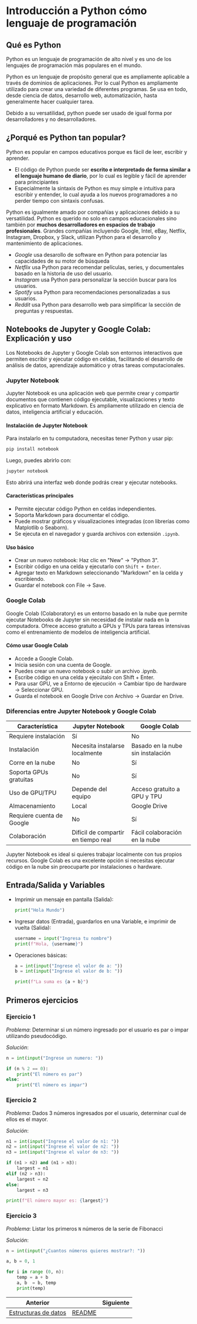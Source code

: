 # Introducción a Python cómo lenguaje de programación

## Qué es Python

Python es un lenguaje de programación de alto nivel y es uno de los lenguajes de programación más populares en el mundo.

Python es un lenguaje de propósito general que es ampliamente aplicable a través de dominios de aplicaciones. Por lo cual Python es ampliamente utilizado para crear una variedad de diferentes programas. Se usa en todo, desde ciencia de datos, desarrollo web, automatización, hasta generalmente hacer cualquier tarea.

Debido a su versatilidad, python puede ser usado de igual forma por desarrolladores y no desarrolladores.

## ¿Porqué es Python tan popular?

Python es popular en campos educativos porque es fácil de leer, escribir y aprender.

* El código de Python puede ser **escrito e interpretado de forma similar a el lenguaje humano de diario**, por lo cual es legible y fácil de aprender para principiantes
* Especialmente la sintaxis de Python es muy simple e intuitiva para escribir y entender, lo cual ayuda a los nuevos programadores a no perder tiempo con sintaxis confusas.

Python es igualmente amado por compañías y aplicaciones debido a su versatilidad. Python es querido no solo en campos educacionales sino también por **muchos desarrolladores en espacios de trabajo profesionales**. Grandes compañías incluyendo Google, Intel, eBay, Netflix, Instagram, Dropbox, y Slack, utilizan Python para el desarrollo y mantenimiento de aplicaciones.

* *Google* usa desarollo de software en Python para potenciar las capacidades de su motor de búsqueda
* *Netflix* usa Python para recomendar películas, series, y documentales basado en la historia de uso del usuario.
* *Instagram* usa Python para personalizar la sección buscar para los usuarios.
* *Spotify* usa Python para recomendaciones personalizadas a sus usuarios.
* *Reddit* usa Python para desarrollo web para simplificar la sección de preguntas y respuestas.

## Notebooks de Jupyter y Google Colab: Explicación y uso

Los Notebooks de Jupyter y Google Colab son entornos interactivos que permiten escribir y ejecutar código en celdas, facilitando el desarrollo de análisis de datos, aprendizaje automático y otras tareas computacionales.

### Jupyter Notebook

Jupyter Notebook es una aplicación web que permite crear y compartir documentos que contienen código ejecutable, visualizaciones y texto explicativo en formato Markdown. Es ampliamente utilizado en ciencia de datos, inteligencia artificial y educación.

#### Instalación de Jupyter Notebook

Para instalarlo en tu computadora, necesitas tener Python y usar pip:

```bash
pip install notebook
```

Luego, puedes abrirlo con:

```bash
jupyter notebook
```

Esto abrirá una interfaz web donde podrás crear y ejecutar notebooks.

#### Características principales

* Permite ejecutar código Python en celdas independientes.
* Soporta Markdown para documentar el código.
* Puede mostrar gráficos y visualizaciones integradas (con librerías como Matplotlib o Seaborn).
* Se ejecuta en el navegador y guarda archivos con extensión `.ipynb`.

#### Uso básico

* Crear un nuevo notebook: Haz clic en "New" → "Python 3".
* Escribir código en una celda y ejecutarlo con `Shift + Enter`.
* Agregar texto en Markdown seleccionando "Markdown" en la celda y escribiendo.
* Guardar el notebook con File → Save.

### Google Colab

Google Colab (Colaboratory) es un entorno basado en la nube que permite ejecutar Notebooks de Jupyter sin necesidad de instalar nada en la computadora. Ofrece acceso gratuito a GPUs y TPUs para tareas intensivas como el entrenamiento de modelos de inteligencia artificial.

#### Cómo usar Google Colab

* Accede a Google Colab.
* Inicia sesión con una cuenta de Google.
* Puedes crear un nuevo notebook o subir un archivo .ipynb.
* Escribe código en una celda y ejecútalo con Shift + Enter.
* Para usar GPU, ve a Entorno de ejecución → Cambiar tipo de hardware → Seleccionar GPU.
* Guarda el notebook en Google Drive con Archivo → Guardar en Drive.

### Diferencias entre Jupyter Notebook y Google Colab

|Característica|Jupyter Notebook|Google Colab|
|---|---|---|
|Requiere instalación|Sí|No|
|Instalación|Necesita instalarse localmente|Basado en la nube sin instalación|
|Corre en la nube|No|Sí|
|Soporta GPUs gratuitas|No|Sí|
|Uso de GPU/TPU|Depende del equipo|Acceso gratuito a GPU y TPU|
|Almacenamiento|Local|Google Drive|
|Requiere cuenta de Google|No|Sí|
|Colaboración|Difícil de compartir en tiempo real|Fácil colaboración en la nube|

Jupyter Notebook es ideal si quieres trabajar localmente con tus propios recursos. Google Colab es una excelente opción si necesitas ejecutar código en la nube sin preocuparte por instalaciones o hardware.

## Entrada/Salida y Variables

* Imprimir un mensaje en pantalla (Salida):
  
  ```py
  print("Hola Mundo")
  ```

* Ingresar datos (Entrada), guardarlos en una Variable, e imprimir de vuelta (Salida):
  
  ```py
  username = input("Ingresa tu nombre")
  print(f"Hola, {username}")
  ```

* Operaciones básicas:
  
  ```py
  a = int(input("Ingrese el valor de a: "))
  b = int(input("Ingrese el valor de b: "))

  print(f"La suma es {a + b}")
  ```

## Primeros ejercicios

### Ejercicio 1

*Problema*: Determinar si un número ingresado por el usuario es par o impar utilizando pseudocódigo.

*Solución*:

```py
n = int(input("Ingrese un numero: "))

if (n % 2 == 0):
    print("El número es par")
else:
    print("El número es impar")
```

### Ejercicio 2

*Problema*: Dados 3 números ingresados por el usuario, determinar cual de ellos es el mayor.

*Solución*:

```py
n1 = int(input("Ingrese el valor de n1: "))
n2 = int(input("Ingrese el valor de n2: "))
n3 = int(input("Ingrese el valor de n3: "))

if (n1 > n2) and (n1 > n3):
    largest = n1
elif (n2 > n3):
    largest = n2
else:
    largest = n3

print(f"El número mayor es: {largest}")
```

### Ejercicio 3

*Problema*: Listar los primeros `N` números de la serie de Fibonacci

*Solución*:

```py
n = int(input("¿Cuantos números quieres mostrar?: "))

a, b = 0, 1

for i in range (0, n):
    temp = a + b
    a, b  = b, temp
    print(temp)
```

|Anterior||Siguiente|
|--------|-|---------|
|[Estructuras de datos](./04-Estructuras_de_datos.md)|[README](../README.md)|[]()|
